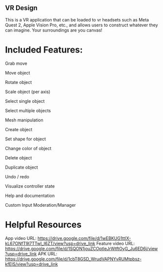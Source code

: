 ## VR Design

This is a VR application that can be loaded to vr headsets such as Meta Quest 2, Apple Vision Pro, etc., and allows users to construct whatever they can imagine. Your surroundings are you canvas!

# Included Features:

Grab move

Move object

Rotate object

Scale object (per axis)

Select single object

Select multiple objects

Mesh manipulation

Create object

Set shape for object

Change color of object

Delete object

Duplicate object

Undo / redo

Visualize controller state

Help and documentation

Custom Input Moderation/Manager

# Helpful Resources

App video URL:
https://drive.google.com/file/d/1wEBKUG1ttIX-kL67ONfT9l7TTwl_I6ZT/view?usp=drive_link
Feature video URL:
https://drive.google.com/file/d/1SQON1jouZCOptleJrWtftOyG_Ju6ED6j/view?usp=drive_link
APK URL:
https://drive.google.com/file/d/1cbT8GSD_WrudVAPNYvRUMtpbsz-kfElS/view?usp=drive_link
